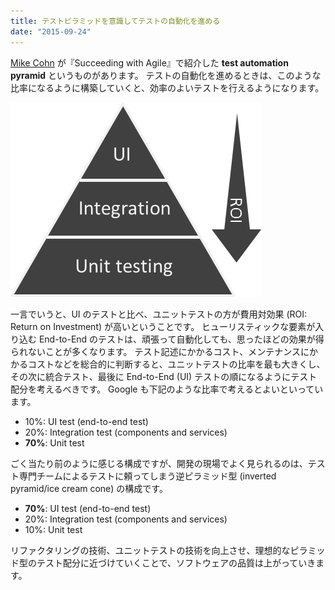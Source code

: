 ```yaml
---
title: テストピラミッドを意識してテストの自動化を進める
date: "2015-09-24"
---
```


[Mike Cohn](https://www.mountaingoatsoftware.com/blog/the-forgotten-layer-of-the-test-automation-pyramid) が『Succeeding with Agile』で紹介した **test automation pyramid** というものがあります。
テストの自動化を進めるときは、このような比率になるように構築していくと、効率のよいテストを行えるようになります。

![test-pyramid](test-pyramid.png)

一言でいうと、UI のテストと比べ、ユニットテストの方が費用対効果 (ROI: Return on Investment) が高いということです。
ヒューリスティックな要素が入り込む End-to-End のテストは、頑張って自動化しても、思ったほどの効果が得られないことが多くなります。
テスト記述にかかるコスト、メンテナンスにかかるコストなどを総合的に判断すると、ユニットテストの比率を最も大きくし、その次に統合テスト、最後に End-to-End (UI) テストの順になるようにテスト配分を考えるべきです。
Google も下記のような比率で考えるとよいといっています。

* 10%: UI test (end-to-end test)
* 20%: Integration test (components and services)
* **70%**: Unit test

ごく当たり前のように感じる構成ですが、開発の現場でよく見られるのは、テスト専門チームによるテストに頼ってしまう逆ピラミッド型 (inverted pyramid/ice cream cone) の構成です。

* **70%**: UI test (end-to-end test)
* 20%: Integration test (components and services)
* 10%: Unit test

リファクタリングの技術、ユニットテストの技術を向上させ、理想的なピラミッド型のテスト配分に近づけていくことで、ソフトウェアの品質は上がっていきます。


